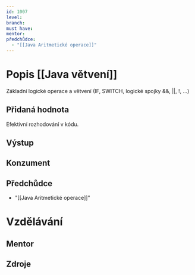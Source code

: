 ```yaml
---
id: 1007
level: 
branch: 
must have: 
mentor: 
předchůdce: 
  - "[[Java Aritmetické operace]]"
---
```



# Popis [[Java větvení]]
Základní logické operace a větvení (IF, SWITCH, logické spojky &&, ||, !, …)

## Přidaná hodnota
Efektivní rozhodování v kódu.

## Výstup


## Konzument


## Předchůdce

  - "[[Java Aritmetické operace]]"

# Vzdělávání


## Mentor


## Zdroje